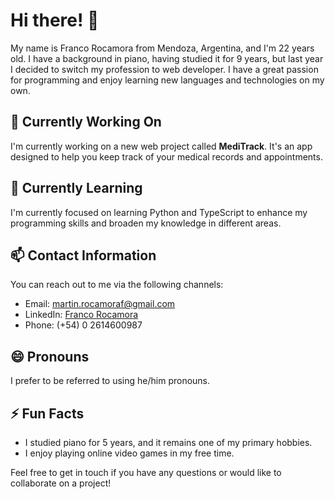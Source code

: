 


# Hi there! 👋

My name is Franco Rocamora from Mendoza, Argentina, and I'm 22 years old. I have a background in piano, having studied it for 9 years, but last year I decided to switch my profession to web developer. I have a great passion for programming and enjoy learning new languages and technologies on my own.

## 🔭 Currently Working On
I'm currently working on a new web project called **MediTrack**. It's an app designed to help you keep track of your medical records and appointments.

## 🌱 Currently Learning
I'm currently focused on learning Python and TypeScript to enhance my programming skills and broaden my knowledge in different areas.

## 📫 Contact Information
You can reach out to me via the following channels:
- Email: martin.rocamoraf@gmail.com
- LinkedIn: [Franco Rocamora](https://www.linkedin.com/in/franco-rocamora-261947239/)
- Phone: (+54) 0 2614600987

## 😄 Pronouns
I prefer to be referred to using he/him pronouns.

## ⚡ Fun Facts
- I studied piano for 5 years, and it remains one of my primary hobbies.
- I enjoy playing online video games in my free time.

Feel free to get in touch if you have any questions or would like to collaborate on a project!
